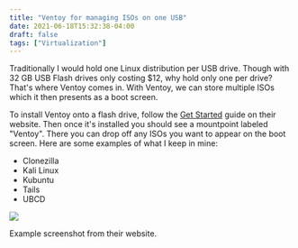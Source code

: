 ```yaml
---
title: "Ventoy for managing ISOs on one USB"
date: 2021-06-18T15:32:38-04:00
draft: false
tags: ["Virtualization"]
---
```


Traditionally I would hold one Linux distribution per USB drive. Though with 32 GB USB Flash drives only costing $12, why hold only one per drive? That's where Ventoy comes in. With Ventoy, we can store multiple ISOs which it then presents as a boot screen. 

To install Ventoy onto a flash drive, follow the [Get Started](https://www.ventoy.net/en/doc_start.html) guide on their website. Then once it's installed you should see a mountpoint labeled "Ventoy". There you can drop off any ISOs you want to appear on the boot screen. Here are some examples of what I keep in mine:



- Clonezilla
- Kali Linux
- Kubuntu
- Tails
- UBCD

![](/files/images/blog/ventoy.png)

Example screenshot from their website.

